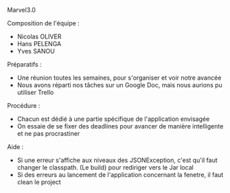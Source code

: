 Marvel3.0

Composition de l'équipe :

- Nicolas OLIVER	
- Hans PELENGA
- Yves SANOU

Préparatifs :

- Une réunion toutes les semaines, pour s'organiser et voir notre avancée
- Nous avons réparti nos tâches sur un Google Doc, mais nous aurions pu utiliser Trello

Procédure :

- Chacun est dédié à une partie spécifique de l'application envisagée
- On essaie de se fixer des deadlines pour avancer de manière intelligente et ne pas procrastiner

Aide :

- Si une erreur s'affiche aux niveaux des JSONException, c'est qu'il faut changer le classpath. (Le build) pour rediriger vers le Jar local
- Si des erreurs au lancement de l'application concernant la fenetre, il faut clean le project
